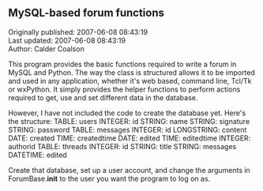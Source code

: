 ## MySQL-based forum functions  
Originally published: 2007-06-08 08:43:19  
Last updated: 2007-06-08 08:43:19  
Author: Calder Coalson  
  
This program provides the basic functions required to write a forum in MySQL and Python.  The way the class is structured allows it to be imported and used in any application, whether it's web based, command line, Tcl/Tk or wxPython.  It simply provides the helper functions to perform actions required to get, use and set different data in the database.

However, I have not included the code to create the database yet.  Here's the structure:
TABLE: users
    INTEGER: id
    STRING: name
    STRING: signature
    STRING: password
TABLE: messages
    INTEGER: id
    LONGSTRING: content
    DATE: created
    TIME: createdtime
    DATE: edited
    TIME: editedtime
    INTEGER: authorid
TABLE: threads
    INTEGER: id
    STRING: title
    STRING: messages
    DATETIME: edited

Create that database, set up a user account, and change the arguments in ForumBase.__init__ to the user you want the program to log on as.